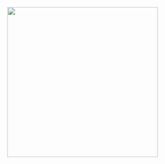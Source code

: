 <div align="center">
	<img height="350px" src="https://raw.githubusercontent.com/dimorinny/android-devices-kubernetes-plugin/master/art/video.png">
</div>